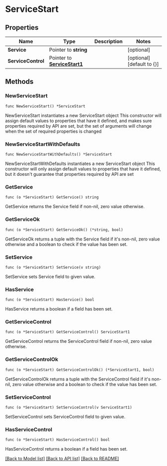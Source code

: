 # ServiceStart

## Properties

Name | Type | Description | Notes
------------ | ------------- | ------------- | -------------
**Service** | Pointer to **string** |  | [optional] 
**ServiceControl** | Pointer to [**ServiceStart1**](ServiceStart1.md) |  | [optional] [default to {}]

## Methods

### NewServiceStart

`func NewServiceStart() *ServiceStart`

NewServiceStart instantiates a new ServiceStart object
This constructor will assign default values to properties that have it defined,
and makes sure properties required by API are set, but the set of arguments
will change when the set of required properties is changed

### NewServiceStartWithDefaults

`func NewServiceStartWithDefaults() *ServiceStart`

NewServiceStartWithDefaults instantiates a new ServiceStart object
This constructor will only assign default values to properties that have it defined,
but it doesn't guarantee that properties required by API are set

### GetService

`func (o *ServiceStart) GetService() string`

GetService returns the Service field if non-nil, zero value otherwise.

### GetServiceOk

`func (o *ServiceStart) GetServiceOk() (*string, bool)`

GetServiceOk returns a tuple with the Service field if it's non-nil, zero value otherwise
and a boolean to check if the value has been set.

### SetService

`func (o *ServiceStart) SetService(v string)`

SetService sets Service field to given value.

### HasService

`func (o *ServiceStart) HasService() bool`

HasService returns a boolean if a field has been set.

### GetServiceControl

`func (o *ServiceStart) GetServiceControl() ServiceStart1`

GetServiceControl returns the ServiceControl field if non-nil, zero value otherwise.

### GetServiceControlOk

`func (o *ServiceStart) GetServiceControlOk() (*ServiceStart1, bool)`

GetServiceControlOk returns a tuple with the ServiceControl field if it's non-nil, zero value otherwise
and a boolean to check if the value has been set.

### SetServiceControl

`func (o *ServiceStart) SetServiceControl(v ServiceStart1)`

SetServiceControl sets ServiceControl field to given value.

### HasServiceControl

`func (o *ServiceStart) HasServiceControl() bool`

HasServiceControl returns a boolean if a field has been set.


[[Back to Model list]](../README.md#documentation-for-models) [[Back to API list]](../README.md#documentation-for-api-endpoints) [[Back to README]](../README.md)


